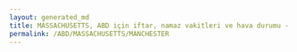 ```yaml
---
layout: generated_md
title: MASSACHUSETTS, ABD için iftar, namaz vakitleri ve hava durumu - ilçe/eyalet seç
permalink: /ABD/MASSACHUSETTS/MANCHESTER
---
```


<script type="text/javascript">
  var country = ABD;
  var city = MASSACHUSETTS;
  var state = MANCHESTER;
  var lat = 72;
  var lon = 21;
</script>
